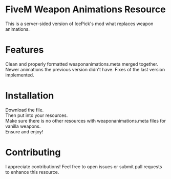 # FiveM Weapon Animations Resource
This is a server-sided version of IcePick's mod what replaces weapon animations.

# Features
Clean and properly formatted weaponanimations.meta merged together.
Newer animations the previous version didn't have.
Fixes of the last version implemented.

# Installation
Download the file.<br/>
Then put into your resources.<br/>
Make sure there is no other resources with weaponanimations.meta files for vanilla weapons.<br/>
Ensure and enjoy!

# Contributing
I appreciate contributions! Feel free to open issues or submit pull requests to enhance this resource.
